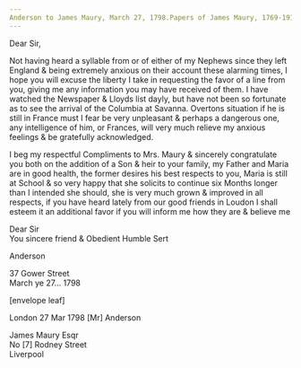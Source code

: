 ```yaml
---
Anderson to James Maury, March 27, 1798.Papers of James Maury, 1769-1917, Accession #3888 and #3888-a, Special Collections, University of Virginia Library, Charlottesville, Va. Images 50-52.
---
```


Dear Sir,

Not having heard a syllable from or of either of my Nephews since they left England & being extremely anxious on their account these alarming times, I hope you will excuse the liberty I take in requesting the favor of a line from  you, giving me any information you may have received of them. I have watched the Newspaper & Lloyds list dayly, but have not been so fortunate as to see the arrival of the Columbia at Savanna. Overtons situation if he is still in France must I fear be very unpleasant & perhaps a dangerous one, any intelligence of him, or Frances, will very much relieve my anxious feelings & be gratefully acknowledged. 

I beg my respectful Compliments to Mrs. Maury & sincerely congratulate you both on the addition of a Son & heir to your family, my Father and Maria are in good health, the former desires his best respects to you, Maria is still at School & so very happy that she solicits to continue six Months longer than I intended she should, she is very much grown & improved in all respects, if you have heard lately from our good friends in Loudon I shall esteem it an additional favor if you will inform me how they are & believe me

Dear Sir  
You sincere friend & Obedient Humble Sert

Anderson


37 Gower Street  
March ye 27... 1798

[envelope leaf]

London 27 Mar 1798 [Mr] Anderson

James Maury Esqr  
No [7] Rodney Street  
Liverpool